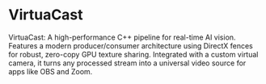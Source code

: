 # VirtuaCast
VirtuaCast: A high-performance C++ pipeline for real-time AI vision. Features a modern producer/consumer architecture using DirectX fences for robust, zero-copy GPU texture sharing. Integrated with a custom virtual camera, it turns any processed stream into a universal video source for apps like OBS and Zoom.
